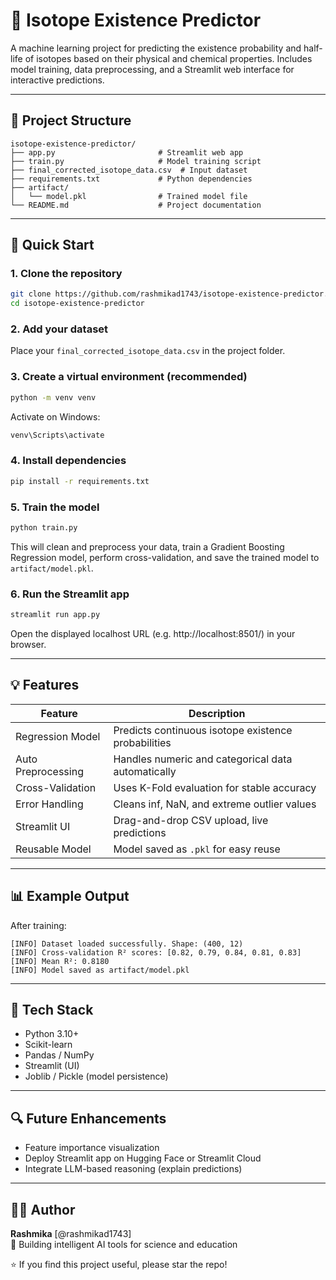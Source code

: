 # 🧪 Isotope Existence Predictor

A machine learning project for predicting the existence probability and half-life of isotopes based on their physical and chemical properties. Includes model training, data preprocessing, and a Streamlit web interface for interactive predictions.

---

## 📁 Project Structure

```
isotope-existence-predictor/
├── app.py                       # Streamlit web app
├── train.py                     # Model training script
├── final_corrected_isotope_data.csv  # Input dataset
├── requirements.txt             # Python dependencies
├── artifact/
│   └── model.pkl                # Trained model file
└── README.md                    # Project documentation
```

---

## 🚀 Quick Start

### 1. Clone the repository
```sh
git clone https://github.com/rashmikad1743/isotope-existence-predictor.git
cd isotope-existence-predictor
```

### 2. Add your dataset
Place your `final_corrected_isotope_data.csv` in the project folder.

### 3. Create a virtual environment (recommended)
```sh
python -m venv venv
```
Activate on Windows:
```sh
venv\Scripts\activate
```

### 4. Install dependencies
```sh
pip install -r requirements.txt
```

### 5. Train the model
```sh
python train.py
```
This will clean and preprocess your data, train a Gradient Boosting Regression model, perform cross-validation, and save the trained model to `artifact/model.pkl`.

### 6. Run the Streamlit app
```sh
streamlit run app.py
```
Open the displayed localhost URL (e.g. http://localhost:8501/) in your browser.

---

## 💡 Features

| Feature            | Description                                         |
|--------------------|-----------------------------------------------------|
| Regression Model   | Predicts continuous isotope existence probabilities |
| Auto Preprocessing | Handles numeric and categorical data automatically  |
| Cross-Validation   | Uses K-Fold evaluation for stable accuracy          |
| Error Handling     | Cleans inf, NaN, and extreme outlier values         |
| Streamlit UI       | Drag-and-drop CSV upload, live predictions          |
| Reusable Model     | Model saved as `.pkl` for easy reuse                |

---

## 📊 Example Output

After training:
```
[INFO] Dataset loaded successfully. Shape: (400, 12)
[INFO] Cross-validation R² scores: [0.82, 0.79, 0.84, 0.81, 0.83]
[INFO] Mean R²: 0.8180
[INFO] Model saved as artifact/model.pkl
```

---

## 🧠 Tech Stack

- Python 3.10+
- Scikit-learn
- Pandas / NumPy
- Streamlit (UI)
- Joblib / Pickle (model persistence)

---

## 🔍 Future Enhancements

- Feature importance visualization
- Deploy Streamlit app on Hugging Face or Streamlit Cloud
- Integrate LLM-based reasoning (explain predictions)

---

## 👨‍💻 Author

**Rashmika** [@rashmikad1743]  
📧 Building intelligent AI tools for science and education

⭐ If you find this project useful, please star the repo!